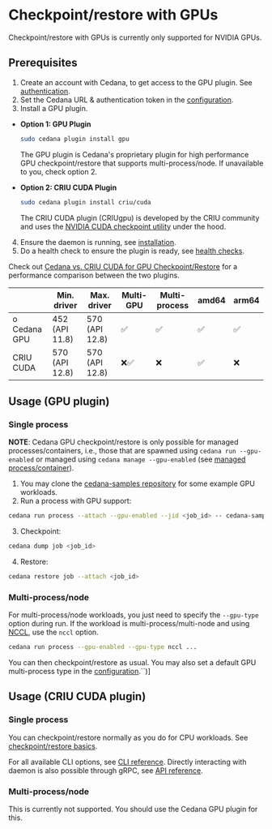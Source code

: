 # Checkpoint/restore with GPUs

Checkpoint/restore with GPUs is currently only supported for NVIDIA GPUs.

## Prerequisites

1. Create an account with Cedana, to get access to the GPU plugin. See [authentication](../../get-started/authentication.md).
2. Set the Cedana URL & authentication token in the [configuration](../../get-started/configuration.md).
3. Install a GPU plugin.

*   **Option 1: GPU Plugin**

    ```sh
    sudo cedana plugin install gpu
    ```

    The GPU plugin is Cedana's proprietary plugin for high performance GPU checkpoint/restore that supports multi-process/node. If unavailable to you, check option 2.


*   **Option 2: CRIU CUDA Plugin**

    ```sh
    sudo cedana plugin install criu/cuda
    ```
    The CRIU CUDA plugin (CRIUgpu) is developed by the CRIU community and uses the [NVIDIA CUDA checkpoint utility](https://github.com/NVIDIA/cuda-checkpoint) under the hood.

4. Ensure the daemon is running, see [installation](../../get-started/installation.md).
5. Do a health check to ensure the plugin is ready, see [health checks](../../get-started/health.md).

Check out [Cedana vs. CRIU CUDA for GPU Checkpoint/Restore](https://app.gitbook.com/s/2VUqakyWqaX9NCnQNYjD/articles/cedana-vs.-criu-cuda-for-gpu-checkpoint-restore "mention") for a performance comparison between the two plugins.

|   | Min. driver | Max. driver | Multi-GPU | Multi-process | amd64 | arm64 |
|---|---------------------|---------------------|--------------------|-------|-------|-------|
|o Cedana GPU | 452 (API 11.8) | 570 (API 12.8) | ✅ | ✅ | ✅ |✅ |
| CRIU CUDA | 570 (API 12.8) | 570 (API 12.8) | ❌✅ |❌ | ✅ | ❌ |

## Usage (GPU plugin)

### Single process
**NOTE**: Cedana GPU checkpoint/restore is only possible for managed processes/containers, i.e., those that are spawned using `cedana run --gpu-enabled` or managed using `cedana manage --gpu-enabled` (see [managed process/container](../managed.md)).

1. You may clone the [cedana-samples repository](https://github.com/cedana/cedana-samples) for some example GPU workloads.
2. Run a process with GPU support:

```sh
cedana run process --attach --gpu-enabled --jid <job_id> -- cedana-samples/gpu_smr/vector_add
```

3. Checkpoint:

```sh
cedana dump job <job_id>
```

4. Restore:

```sh
cedana restore job --attach <job_id>
```

### Multi-process/node
For multi-process/node workloads, you just need to specify the `--gpu-type` option during run. If the workload is multi-process/multi-node and using [NCCL](https://developer.nvidia.com/nccl), use the `nccl` option.

```sh
cedana run process --gpu-enabled --gpu-type nccl ...
```

You can then checkpoint/restore as usual. You may also set a default GPU multi-process type in the [configuration](../../get-started/configuration.md).``)]

## Usage (CRIU CUDA plugin)

### Single process
You can checkpoint/restore normally as you do for CPU workloads. See [checkpoint/restore basics](../cr.md).

For all available CLI options, see [CLI reference](../../references/cli/cedana.md). Directly interacting with daemon is also possible through gRPC, see [API reference](../../references/api.md).

### Multi-process/node
This is currently not supported. You should use the Cedana GPU plugin for this.
